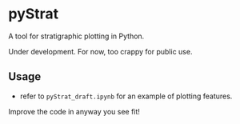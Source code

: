 # pyStrat

A tool for stratigraphic plotting in Python.

Under development. For now, too crappy for public use.

## Usage

* refer to `pyStrat_draft.ipynb` for an example of plotting features.

Improve the code in anyway you see fit!
